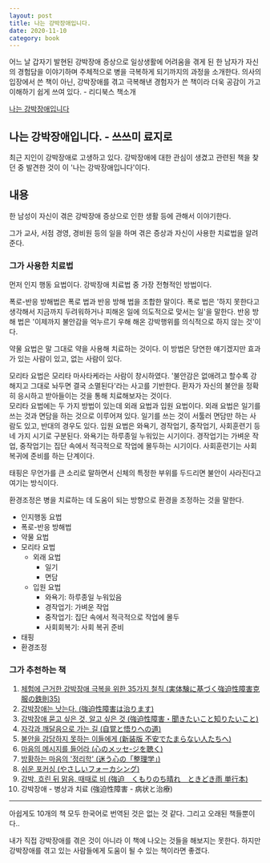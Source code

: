 ```yaml
---
layout: post
title: 나는 강박장애입니다.
date: 2020-11-10
category: book
---
```


어느 날 갑자기 발현된 강박장애 증상으로 일상생활에 어려움을 겪게 된 한 남자가 자신의 경험담을 이야기하며 주체적으로 병을 극복하게 되기까지의 과정을 소개한다. 의사의 입장에서 쓴 책이 아닌, 강박장애를 겪고 극복해낸 경험자가 쓴 책이라 더욱 공감이 가고 이해하기 쉽게 쓰여 있다. - 리디북스 책소개

[나는 강박장애입니다](https://ridibooks.com/books/1940000101?_s=search&_q=%EA%B0%95%EB%B0%95)

## 나는 강박장애입니다. - 쓰쓰미 료지로

최근 지인이 강박장애로 고생하고 있다. 강박장애에 대한 관심이 생겼고 관련된 책을 찾던 중 발견한 것이 이 '나는 강박장애입니다'이다.

## 내용

한 남성이 자신이 겪은 강박장애 증상으로 인한 생활 등에 관해서 이야기한다.

그가 교사, 서점 경영, 경비원 등의 일을 하며 겪은 증상과 자신이 사용한 치료법을 알려준다.

### 그가 사용한 치료법

먼저 인지 행동 요법이다. 강박장애 치료법 중 가장 전형적인 방법이다.

폭로-반응 방해법은 폭로 법과 반응 방해 법을 조합한 말이다. 폭로 법은 '하지 못한다고 생각해서 지금까지 두려워하거나 피해온 일에 의도적으로 맞서는 일'을 말한다. 반응 방해 법은 '이제까지 불안감을 억누르기 우해 해온 강박행위를 의식적으로 하지 않는 것'이다.

약물 요법은 말 그대로 약을 사용해 치료하는 것이다. 이 방법은 당연한 얘기겠지만 효과가 있는 사람이 있고, 없는 사람이 있다.

모리타 요법은 모리타 마사타케라는 사람이 창시하였다. '불안감은 없애려고 할수록 강해지고 그대로 놔두면 결국 소멸된다'라는 사고를 기반한다. 환자가 자신의 불안을 정확히 응시하고 받아들이는 것을 통해 치료해보자는 것이다.  
모리타 요법에는 두 가지 방법이 있는데 외래 요법과 입원 요법이다. 외래 요법은 일기를 쓰는 것과 면담을 하는 것으로 이루어져 있다. 일기를 쓰는 것이 서툴러 면담만 하는 사람도 있고, 반대의 경우도 있다. 입원 요법은 와욕기, 경작업기, 중작업기, 사회훈련기 등 네 가지 시기로 구분된다. 와욕기는 하루종일 누워있는 시기이다. 경작업기는 가벼운 작업, 중작업기는 집단 속에서 적극적으로 작업에 몰두하는 시기이다. 사회훈련기는 사회 복귀에 준비를 하는 단계이다.

태핑은 무언가를 큰 소리로 말하면서 신체의 특정한 부위를 두드리면 불안이 사라진다고 여기는 방식이다.

환경조정은 병을 치료하는 데 도움이 되는 방향으로 환경을 조정하는 것을 말한다.

- 인지행동 요법
- 폭로-반응 방해법
- 약물 요법
- 모리타 요법
    - 외래 요법
        - 일기
        - 면담
    - 입원 요법
        - 와욕기: 하루종일 누워있음
        - 경작업기: 가벼운 작업
        - 중작업기: 집단 속에서 적극적으로 작업에 몰두
        - 사회회복기: 사회 복귀 준비
- 태핑
- 환경조정

### 그가 추천하는 책
1. [체험에 근거한 강박장애 극복을 위한 35가지 철칙 (実体験に基づく強迫性障害克服の鉄則35)](https://www.amazon.co.jp/%E5%AE%9F%E4%BD%93%E9%A8%93%E3%81%AB%E5%9F%BA%E3%81%A5%E3%81%8F%E5%BC%B7%E8%BF%AB%E6%80%A7%E9%9A%9C%E5%AE%B3%E5%85%8B%E6%9C%8D%E3%81%AE%E9%89%84%E5%89%8735-%E7%94%B0%E6%9D%91-%E6%B5%A9%E4%BA%8C/dp/4835527712)
2. [강박장애는 낫는다. (強迫性障害は治ります)](https://www.amazon.co.jp/%E5%BC%B7%E8%BF%AB%E6%80%A7%E9%9A%9C%E5%AE%B3%E3%81%AF%E6%B2%BB%E3%82%8A%E3%81%BE%E3%81%99-%E2%80%95%E3%81%82%E3%82%8B%E4%BD%93%E9%A8%93%E8%80%85%E3%81%AE%E8%8B%A6%E6%82%A9%E3%81%A8%E5%BF%AB%E5%BE%A9%E3%81%97%E3%81%9F%E5%96%9C%E3%81%B3%E3%81%AE%E5%A0%B1%E5%91%8A-%E7%94%B0%E6%9D%91-%E6%B5%A9%E4%BA%8C/dp/489295523X)
3. [강박장애 묻고 싶은 것, 알고 싶은 것 (強迫性障害・聞きたいこと知りたいこと)](https://www.amazon.co.jp/%E5%BC%B7%E8%BF%AB%E6%80%A7%E9%9A%9C%E5%AE%B3%E3%83%BB%E8%81%9E%E3%81%8D%E3%81%9F%E3%81%84%E3%81%93%E3%81%A8%E7%9F%A5%E3%82%8A%E3%81%9F%E3%81%84%E3%81%93%E3%81%A8-%E7%94%B0%E6%9D%91-%E6%B5%A9%E4%BA%8C/dp/4791106695)
4. [자각과 깨달음으로 가는 길 (自覚と悟りへの道)](https://www.amazon.co.jp/%E6%96%B0%E7%89%88-%E8%87%AA%E8%A6%9A%E3%81%A8%E6%82%9F%E3%82%8A%E3%81%B8%E3%81%AE%E9%81%93%E2%80%95%E7%A5%9E%E7%B5%8C%E8%B3%AA%E3%81%AB%E6%82%A9%E3%82%80%E4%BA%BA%E3%81%AE%E3%81%9F%E3%82%81%E3%81%AB-%E6%A3%AE%E7%94%B0-%E6%AD%A3%E9%A6%AC/dp/4826971419)
5. [불안을 감당하지 못하는 이들에게 (新装版 不安でたまらない人たちへ)](https://www.amazon.co.jp/%E6%96%B0%E8%A3%85%E7%89%88-%E4%B8%8D%E5%AE%89%E3%81%A7%E3%81%9F%E3%81%BE%E3%82%89%E3%81%AA%E3%81%84%E4%BA%BA%E3%81%9F%E3%81%A1%E3%81%B8-%E3%82%84%E3%81%A3%E3%81%8B%E3%81%84%E3%81%A7%E7%97%85%E7%9A%84%E3%81%AA%E7%99%96%E3%82%92%E6%B2%BB%E3%81%99-%E3%82%B8%E3%82%A7%E3%83%95%E3%83%AA%E3%83%BC%E3%83%BBM-%E3%82%B7%E3%83%A5%E3%82%A6%E3%82%A9%E3%83%BC%E3%83%84/dp/4794222548)
6. [마음의 메시지를 들어라 (心のメッセ-ジを聴く)](https://www.amazon.co.jp/%E5%BF%83%E3%81%AE%E3%83%A1%E3%83%83%E3%82%BB-%E3%82%B8%E3%82%92%E8%81%B4%E3%81%8F-%E8%AC%9B%E8%AB%87%E7%A4%BE%E7%8F%BE%E4%BB%A3%E6%96%B0%E6%9B%B8-%E6%B1%A0%E8%A6%8B-%E9%99%BD/dp/4061492411)
7. [방황하는 마음의 '정리학' (迷う心の「整理学」)](https://www.amazon.co.jp/%E8%BF%B7%E3%81%86%E5%BF%83%E3%81%AE%E3%80%8C%E6%95%B4%E7%90%86%E5%AD%A6%E3%80%8D%E2%80%95%E5%BF%83%E3%82%92%E3%81%9D%E3%81%A3%E3%81%A8%E7%BD%AE%E3%81%84%E3%81%A8%E3%81%84%E3%81%A6-%E8%AC%9B%E8%AB%87%E7%A4%BE%E7%8F%BE%E4%BB%A3%E6%96%B0%E6%9B%B8-%E5%A2%97%E4%BA%95-%E6%AD%A6%E5%A3%AB/dp/406149483X)
8. [쉬운 포커싱 (やさしいフォーカシング)](https://www.amazon.co.jp/%E3%82%84%E3%81%95%E3%81%97%E3%81%84%E3%83%95%E3%82%A9%E3%83%BC%E3%82%AB%E3%82%B7%E3%83%B3%E3%82%B0%E2%80%95%E8%87%AA%E5%88%86%E3%81%A7%E3%81%A7%E3%81%8D%E3%82%8B%E3%81%93%E3%81%93%E3%82%8D%E3%81%AE%E5%87%A6%E6%96%B9-%E3%82%A2%E3%83%B3%E3%83%BB%E3%83%AF%E3%82%A4%E3%82%B6%E3%83%BC-%E3%82%B3%E3%83%BC%E3%83%8D%E3%83%AB/dp/4795223742)
9. [강박, 흐린 뒤 맑음, 때때로 비 (強迫　くもりのち晴れ　ときどき雨 単行本)](https://www.amazon.co.jp/%E5%BC%B7%E8%BF%AB-%E3%81%8F%E3%82%82%E3%82%8A%E3%81%AE%E3%81%A1%E6%99%B4%E3%82%8C-%E3%81%A8%E3%81%8D%E3%81%A9%E3%81%8D%E9%9B%A8-%E6%A2%A8%E6%9C%AC%E6%81%B5%E9%87%8C%E5%AD%90/dp/4860954378)
10. 강박장애 - 병상과 치료 (強迫性障害 - 病状と治療)

---
아쉽게도 10개의 책 모두 한국어로 번역된 것은 없는 것 같다. 그리고 오래된 책들뿐이다..

내가 직접 강박장애를 겪은 것이 아니라 이 책에 나오는 것들을 해보지는 못한다. 하지만 강박장애를 겪고 있는 사람들에게 도움이 될 수 있는 책이라면 좋겠다.